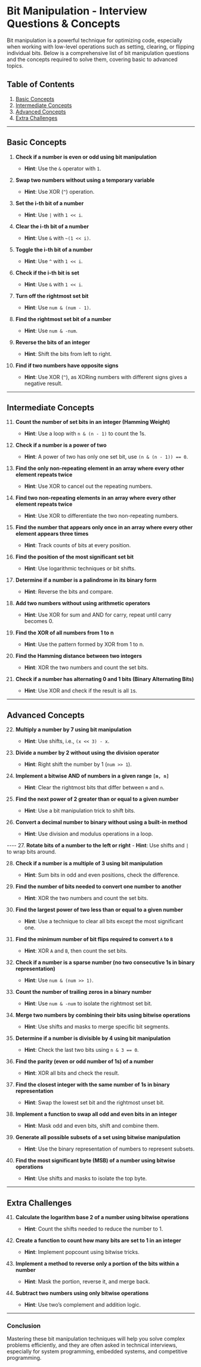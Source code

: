 # Bit Manipulation - Interview Questions & Concepts

Bit manipulation is a powerful technique for optimizing code, especially when working with low-level operations such as setting, clearing, or flipping individual bits. Below is a comprehensive list of bit manipulation questions and the concepts required to solve them, covering basic to advanced topics.

## **Table of Contents**
1. [Basic Concepts](#basic-concepts)
2. [Intermediate Concepts](#intermediate-concepts)
3. [Advanced Concepts](#advanced-concepts)
4. [Extra Challenges](#extra-challenges)

---

## **Basic Concepts**

1. **Check if a number is even or odd using bit manipulation**
   - **Hint**: Use the `&` operator with `1`.

2. **Swap two numbers without using a temporary variable**
   - **Hint**: Use XOR (`^`) operation.

3. **Set the i-th bit of a number**
   - **Hint**: Use `|` with `1 << i`.

4. **Clear the i-th bit of a number**
   - **Hint**: Use `&` with `~(1 << i)`.

5. **Toggle the i-th bit of a number**
   - **Hint**: Use `^` with `1 << i`.

6. **Check if the i-th bit is set**
   - **Hint**: Use `&` with `1 << i`.

7. **Turn off the rightmost set bit**
   - **Hint**: Use `num & (num - 1)`.

8. **Find the rightmost set bit of a number**
   - **Hint**: Use `num & -num`.

9. **Reverse the bits of an integer**
   - **Hint**: Shift the bits from left to right.

10. **Find if two numbers have opposite signs**
    - **Hint**: Use XOR (`^`), as XORing numbers with different signs gives a negative result.

---

## **Intermediate Concepts**

11. **Count the number of set bits in an integer (Hamming Weight)**
    - **Hint**: Use a loop with `n & (n - 1)` to count the 1s.

12. **Check if a number is a power of two**
    - **Hint**: A power of two has only one set bit, use `(n & (n - 1)) == 0`.

13. **Find the only non-repeating element in an array where every other element repeats twice**
    - **Hint**: Use XOR to cancel out the repeating numbers.

14. **Find two non-repeating elements in an array where every other element repeats twice**
    - **Hint**: Use XOR to differentiate the two non-repeating numbers.

15. **Find the number that appears only once in an array where every other element appears three times**
    - **Hint**: Track counts of bits at every position.

16. **Find the position of the most significant set bit**
    - **Hint**: Use logarithmic techniques or bit shifts.

17. **Determine if a number is a palindrome in its binary form**
    - **Hint**: Reverse the bits and compare.

18. **Add two numbers without using arithmetic operators**
    - **Hint**: Use XOR for sum and AND for carry, repeat until carry becomes 0.

19. **Find the XOR of all numbers from 1 to n**
    - **Hint**: Use the pattern formed by XOR from 1 to n.

20. **Find the Hamming distance between two integers**
    - **Hint**: XOR the two numbers and count the set bits.

21. **Check if a number has alternating 0 and 1 bits (Binary Alternating Bits)**
    - **Hint**: Use XOR and check if the result is all `1`s.

---

## **Advanced Concepts**

22. **Multiply a number by 7 using bit manipulation**
    - **Hint**: Use shifts, i.e., `(x << 3) - x`.

23. **Divide a number by 2 without using the division operator**
    - **Hint**: Right shift the number by 1 (`num >> 1`).

24. **Implement a bitwise AND of numbers in a given range `[m, n]`**
    - **Hint**: Clear the rightmost bits that differ between `m` and `n`.

25. **Find the next power of 2 greater than or equal to a given number**
    - **Hint**: Use a bit manipulation trick to shift bits.

26. **Convert a decimal number to binary without using a built-in method**
    - **Hint**: Use division and modulus operations in a loop.

---- 27. **Rotate bits of a number to the left or right**
    - **Hint**: Use shifts and `|` to wrap bits around.

28. **Check if a number is a multiple of 3 using bit manipulation**
    - **Hint**: Sum bits in odd and even positions, check the difference.

29. **Find the number of bits needed to convert one number to another**
    - **Hint**: XOR the two numbers and count the set bits.

30. **Find the largest power of two less than or equal to a given number**
    - **Hint**: Use a technique to clear all bits except the most significant one.

31. **Find the minimum number of bit flips required to convert `A` to `B`**
    - **Hint**: XOR `A` and `B`, then count the set bits.

32. **Check if a number is a sparse number (no two consecutive 1s in binary representation)**
    - **Hint**: Use `num & (num >> 1)`.

33. **Count the number of trailing zeros in a binary number**
    - **Hint**: Use `num & -num` to isolate the rightmost set bit.

34. **Merge two numbers by combining their bits using bitwise operations**
    - **Hint**: Use shifts and masks to merge specific bit segments.

35. **Determine if a number is divisible by 4 using bit manipulation**
    - **Hint**: Check the last two bits using `n & 3 == 0`.

36. **Find the parity (even or odd number of 1s) of a number**
    - **Hint**: XOR all bits and check the result.

37. **Find the closest integer with the same number of 1s in binary representation**
    - **Hint**: Swap the lowest set bit and the rightmost unset bit.

38. **Implement a function to swap all odd and even bits in an integer**
    - **Hint**: Mask odd and even bits, shift and combine them.

39. **Generate all possible subsets of a set using bitwise manipulation**
    - **Hint**: Use the binary representation of numbers to represent subsets.

40. **Find the most significant byte (MSB) of a number using bitwise operations**
    - **Hint**: Use shifts and masks to isolate the top byte.

---

## **Extra Challenges**

41. **Calculate the logarithm base 2 of a number using bitwise operations**
    - **Hint**: Count the shifts needed to reduce the number to 1.

42. **Create a function to count how many bits are set to 1 in an integer**
    - **Hint**: Implement popcount using bitwise tricks.

43. **Implement a method to reverse only a portion of the bits within a number**
    - **Hint**: Mask the portion, reverse it, and merge back.

44. **Subtract two numbers using only bitwise operations**
    - **Hint**: Use two’s complement and addition logic.

---

### **Conclusion**

Mastering these bit manipulation techniques will help you solve complex problems efficiently, and they are often asked in technical interviews, especially for system programming, embedded systems, and competitive programming.

